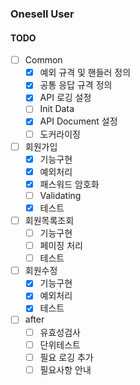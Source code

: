 ### Onesell User

#### TODO
- [ ] Common
  - [x] 예외 규격 및 핸들러 정의
  - [x] 공통 응답 규격 정의
  - [x] API 로깅 설정
  - [ ] Init Data 
  - [x] API Document 설정
  - [ ] 도커라이징
- [ ] 회원가입
  - [x] 기능구현
  - [x] 예외처리
  - [x] 패스워드 암호화
  - [ ] Validating
  - [x] 테스트
- [ ] 회원목록조회
  - [ ] 기능구현
  - [ ] 페이징 처리
  - [ ] 테스트
- [ ] 회원수정
  - [x] 기능구현
  - [x] 예외처리
  - [x] 테스트

- [ ] after
  - [ ] 유효성검사
  - [ ] 단위테스트
  - [ ] 필요 로깅 추가
  - [ ] 필요사항 안내
